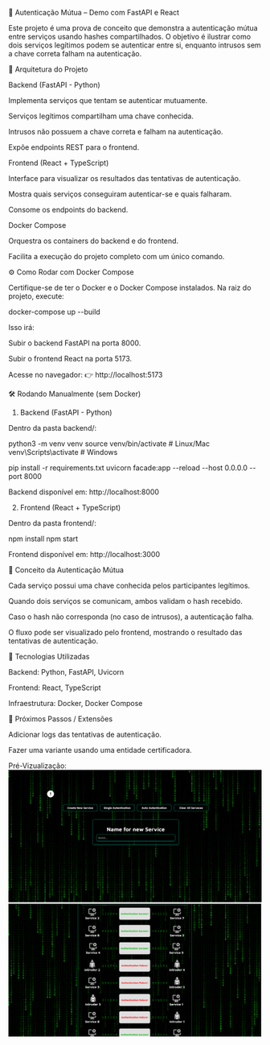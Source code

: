 🔐 Autenticação Mútua – Demo com FastAPI e React

Este projeto é uma prova de conceito que demonstra a autenticação mútua entre serviços usando hashes compartilhados.
O objetivo é ilustrar como dois serviços legítimos podem se autenticar entre si, enquanto intrusos sem a chave correta falham na autenticação.

🚀 Arquitetura do Projeto

Backend (FastAPI - Python)

Implementa serviços que tentam se autenticar mutuamente.

Serviços legítimos compartilham uma chave conhecida.

Intrusos não possuem a chave correta e falham na autenticação.

Expõe endpoints REST para o frontend.

Frontend (React + TypeScript)

Interface para visualizar os resultados das tentativas de autenticação.

Mostra quais serviços conseguiram autenticar-se e quais falharam.

Consome os endpoints do backend.

Docker Compose

Orquestra os containers do backend e do frontend.

Facilita a execução do projeto completo com um único comando.

⚙️ Como Rodar com Docker Compose

Certifique-se de ter o Docker e o Docker Compose instalados.
Na raiz do projeto, execute:

docker-compose up --build


Isso irá:

Subir o backend FastAPI na porta 8000.

Subir o frontend React na porta 5173.

Acesse no navegador:
👉 http://localhost:5173

🛠️ Rodando Manualmente (sem Docker)
1. Backend (FastAPI - Python)

Dentro da pasta backend/:

python3 -m venv venv
source venv/bin/activate  # Linux/Mac
venv\Scripts\activate     # Windows

pip install -r requirements.txt
uvicorn facade:app --reload --host 0.0.0.0 --port 8000


Backend disponível em: http://localhost:8000

2. Frontend (React + TypeScript)

Dentro da pasta frontend/:

npm install
npm start


Frontend disponível em: http://localhost:3000

🔑 Conceito da Autenticação Mútua

Cada serviço possui uma chave conhecida pelos participantes legítimos.

Quando dois serviços se comunicam, ambos validam o hash recebido.

Caso o hash não corresponda (no caso de intrusos), a autenticação falha.

O fluxo pode ser visualizado pelo frontend, mostrando o resultado das tentativas de autenticação.

📌 Tecnologias Utilizadas

Backend: Python, FastAPI, Uvicorn

Frontend: React, TypeScript

Infraestrutura: Docker, Docker Compose

🧪 Próximos Passos / Extensões

Adicionar logs das tentativas de autenticação.

Fazer uma variante usando uma entidade certificadora.

Pré-Vizualização:
![Logo do projeto](./images/img1.png)
![Logo do projeto](./images/img2.png)

